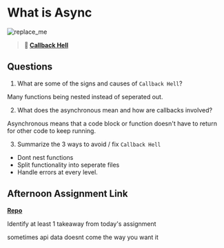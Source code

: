 # What is Async

![replace_me](https://codeworks.blob.core.windows.net/public/assets/img/illustrations/placeholder.svg)

> **📖 [Callback Hell](https://codeworksacademy.com/fs-student-guide/resources/wk4/01-Callbacks)**

## Questions

1. What are some of the signs and causes of `Callback Hell`?

Many functions being nested instead of seperated out.

2. What does the asynchronous mean and how are callbacks involved?

Asynchronous means that a code block or function doesn't have to return for other code to keep running.

3. Summarize the 3 ways to avoid / fix `Callback Hell`

* Dont nest functions
* Split functionality into seperate files
* Handle errors at every level.

## Afternoon Assignment Link

**[Repo](https://github.com/JWagstaff-Leon/codeworks_w4d1)**

Identify at least 1 takeaway from today's assignment

sometimes api data doesnt come the way you want it